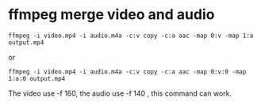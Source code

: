 ffmpeg merge video and audio
==========================================

```
ffmpeg -i video.mp4 -i audio.m4a -c:v copy -c:a aac -map 0:v -map 1:a output.mp4
```

or

```
ffmpeg -i video.mp4 -i audio.m4a -c:v copy -c:a aac -map 0:v:0 -map 1:a:0 output.mp4
```

The video use -f 160, the audio use -f 140 , this command can work.


